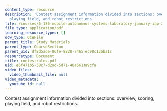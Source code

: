 ```yaml
---
content_type: resource
description: 'Contest assignment information divided into sections: overview, scoring,
  playing field, and robot restrictions.'
file: /courses/6-186-mobile-autonomous-systems-laboratory-january-iap-2005/e6f471b538c7d2ad5d7148a5613a9cfa_contestrules.pdf
file_type: application/pdf
learning_resource_types: []
ocw_type: OCWFile
parent_title: Study Materials
parent_type: CourseSection
parent_uid: df8d5ade-86fe-8828-7465-ec98c13bba1c
resourcetype: Document
title: contestrules.pdf
uid: e6f471b5-38c7-d2ad-5d71-48a5613a9cfa
video_files:
  video_thumbnail_file: null
video_metadata:
  youtube_id: null
---
```

Contest assignment information divided into sections: overview, scoring, playing field, and robot restrictions.

